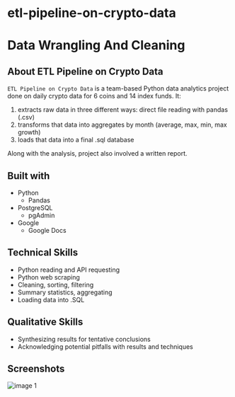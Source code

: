 # etl-pipeline-on-crypto-data
# Data Wrangling And Cleaning

## About ETL Pipeline on Crypto Data

`ETL Pipeline on Crypto Data` is a team-based Python data analytics project done on daily crypto data for 6 coins and 14 index funds. It:
1) extracts raw data in three different ways: direct file reading with pandas (.csv)
2) transforms that data into aggregates by month (average, max, min, max growth)
3) loads that data into a final .sql database

Along with the analysis, project also involved a written report.

## Built with
- Python
    - Pandas
- PostgreSQL
    - pgAdmin
- Google
    - Google Docs

## Technical Skills
- Python reading and API requesting
- Python web scraping
- Cleaning, sorting, filtering
- Summary statistics, aggregating
- Loading data into .SQL

## Qualitative Skills
- Synthesizing results for tentative conclusions
- Acknowledging potential pitfalls with results and techniques

## Screenshots
![image 1](https://user-images.githubusercontent.com/74934154/145914250-635e93e3-4e29-42be-98b4-0322ffd7e98b.png)
